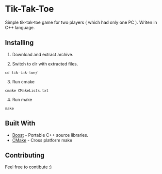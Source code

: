 # Tik-Tak-Toe
Simple tik-tak-toe game for two players ( which had only one PC ). Writen in C++ language.

## Installing
1) Download and extract archive.

2) Switch to dir with extracted files.
```
cd tik-tak-toe/
```
3) Run cmake
```
cmake CMakeLists.txt
```
4) Run make
```
make
```

## Built With
* [Boost](http://www.boost.org/) - Portable C++ source libraries.
* [CMake](https://cmake.org/) - Cross platform make

## Contributing
Feel free to contibute :)
